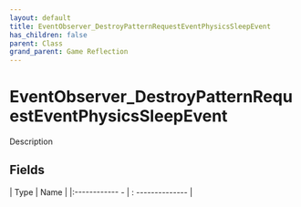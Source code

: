 ```yaml
---
layout: default
title: EventObserver_DestroyPatternRequestEventPhysicsSleepEvent
has_children: false
parent: Class
grand_parent: Game Reflection
---
```

# EventObserver_DestroyPatternRequestEventPhysicsSleepEvent
Description 

## Fields
| Type | Name |
|:------------ - | : -------------- |
